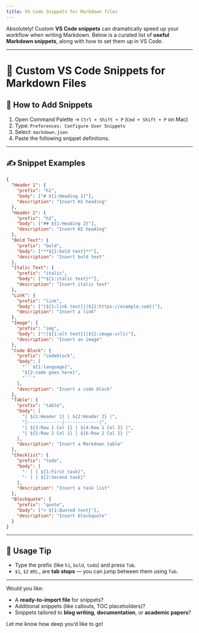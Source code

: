 ```yaml
---
title: VS Code Snippets for Markdown files
---
```


Absolutely! Custom **VS Code snippets** can dramatically speed up your workflow when writing Markdown. Below is a curated list of **useful Markdown snippets**, along with how to set them up in VS Code.

---

# 🧩 Custom VS Code Snippets for Markdown Files

## 🔧 How to Add Snippets

1. Open Command Palette → `Ctrl + Shift + P` (`Cmd + Shift + P` on Mac)
2. Type: `Preferences: Configure User Snippets`
3. Select: `markdown.json`
4. Paste the following snippet definitions.

---

## ✍️ Snippet Examples

````json
{
  "Header 1": {
    "prefix": "h1",
    "body": ["# ${1:Heading 1}"],
    "description": "Insert H1 heading"
  },
  "Header 2": {
    "prefix": "h2",
    "body": ["## ${1:Heading 2}"],
    "description": "Insert H2 heading"
  },
  "Bold Text": {
    "prefix": "bold",
    "body": ["**${1:bold text}**"],
    "description": "Insert bold text"
  },
  "Italic Text": {
    "prefix": "italic",
    "body": ["*${1:italic text}*"],
    "description": "Insert italic text"
  },
  "Link": {
    "prefix": "link",
    "body": ["[${1:link text}](${2:https://example.com})"],
    "description": "Insert a link"
  },
  "Image": {
    "prefix": "img",
    "body": ["![${1:alt text}](${2:image-url})"],
    "description": "Insert an image"
  },
  "Code Block": {
    "prefix": "codeblock",
    "body": [
      "```${1:language}",
      "${2:code goes here}",
      "```"
    ],
    "description": "Insert a code block"
  },
  "Table": {
    "prefix": "table",
    "body": [
      "| ${1:Header 1} | ${2:Header 2} |",
      "|-------------|-------------|",
      "| ${3:Row 1 Col 1} | ${4:Row 1 Col 2} |",
      "| ${5:Row 2 Col 1} | ${6:Row 2 Col 2} |"
    ],
    "description": "Insert a Markdown table"
  },
  "Checklist": {
    "prefix": "todo",
    "body": [
      "- [ ] ${1:First task}",
      "- [ ] ${2:Second task}"
    ],
    "description": "Insert a task list"
  },
  "Blockquote": {
    "prefix": "quote",
    "body": ["> ${1:Quoted text}"],
    "description": "Insert blockquote"
  }
}
````

---

## 🧠 Usage Tip

* Type the prefix (like `h1`, `bold`, `todo`) and press `Tab`.
* `$1`, `$2` etc., are **tab stops** — you can jump between them using `Tab`.

---

Would you like:

* A **ready-to-import file** for snippets?
* Additional snippets (like callouts, TOC placeholders)?
* Snippets tailored to **blog writing**, **documentation**, or **academic papers**?

Let me know how deep you’d like to go!
